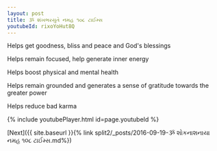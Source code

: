 ```yaml
---
layout: post
title: ૐ શંખભરયુતે નમહ ૧૦૮ ટાઈમ્સ
youtubeId: rixoYoHut8Q
---
```

 
 
Helps get goodness, bliss and peace and God's blessings
 
Helps remain focused, help generate inner energy 
 
Helps boost physical and mental health 
 
Helps remain grounded and generates a sense of gratitude towards the greater power 
 
Helps reduce bad karma
 
 
 
 


{% include youtubePlayer.html id=page.youtubeId %}
 
[Next]({{ site.baseurl }}{% link  split2/_posts/2016-09-19-ૐ શોકનાશનાયા નમહ ૧૦૮ ટાઈમ્સ.md%})
 
